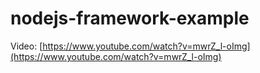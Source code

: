 # nodejs-framework-example

Video: [https://www.youtube.com/watch?v=mwrZ_l-oImg](https://www.youtube.com/watch?v=mwrZ_l-oImg)

